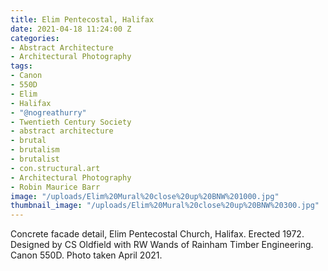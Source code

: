 ```yaml
---
title: Elim Pentecostal, Halifax
date: 2021-04-18 11:24:00 Z
categories:
- Abstract Architecture
- Architectural Photography
tags:
- Canon
- 550D
- Elim
- Halifax
- "@nogreathurry"
- Twentieth Century Society
- abstract architecture
- brutal
- brutalism
- brutalist
- con.structural.art
- Architectural Photography
- Robin Maurice Barr
image: "/uploads/Elim%20Mural%20close%20up%20BNW%201000.jpg"
thumbnail_image: "/uploads/Elim%20Mural%20close%20up%20BNW%20300.jpg"
---
```


Concrete facade detail, Elim Pentecostal Church, Halifax. Erected 1972. Designed by CS Oldfield with RW Wands of Rainham Timber Engineering. Canon 550D. Photo taken April 2021.